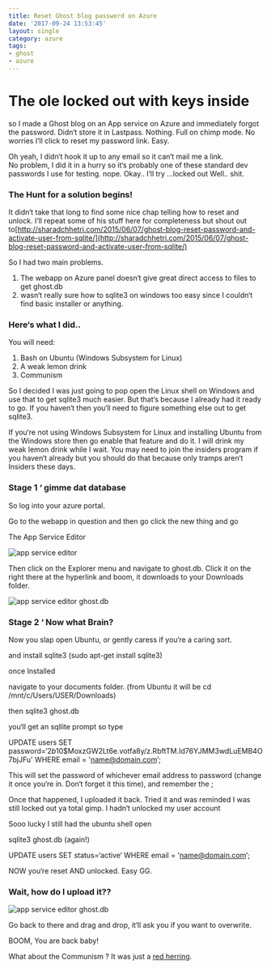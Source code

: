 ```yaml
---
title: Reset Ghost blog password on Azure
date: '2017-09-24 13:53:45'
layout: single
category: azure
tags:
- ghost
- azure
---
```


# The ole locked out with keys inside


so I made a Ghost blog on an App service on Azure and immediately forgot the password. Didn‘t store it in Lastpass. Nothing. Full on chimp mode. No worries I‘ll click to reset my password link. Easy.

Oh yeah, I didn‘t hook it up to any email so it can‘t mail me a link.  
 No problem, I did it in a hurry so it‘s probably one of these standard dev passwords I use for testing. nope. Okay.. I‘ll try ...locked out Well.. shit.

### The Hunt for a solution begins!

It didn‘t take that long to find some nice chap telling how to reset and unlock. I‘ll repeat some of his stuff here for completeness but shout out to[http://sharadchhetri.com/2015/06/07/ghost-blog-reset-password-and-activate-user-from-sqlite/](http://sharadchhetri.com/2015/06/07/ghost-blog-reset-password-and-activate-user-from-sqlite/)

So I had two main problems.

1. The webapp on Azure panel doesn‘t give great direct access to files to get ghost.db
2. wasn‘t really sure how to sqlite3 on windows too easy since I couldn‘t find basic installer or anything.

### Here‘s what I did..

You will need:

1. Bash on Ubuntu (Windows Subsystem for Linux)
2. A weak lemon drink
3. Communism

So I decided I was just going to pop open the Linux shell on Windows and use that to get sqlite3 much easier. But that‘s because I already had it ready to go. If you haven‘t then you‘ll need to figure something else out to get sqlite3.

If you‘re not using Windows Subsystem for Linux and installing Ubuntu from the Windows store then go enable that feature and do it. I will drink my weak lemon drink while I wait. You may need to join the insiders program if you haven‘t already but you should do that because only tramps aren‘t Insiders these days.

### Stage 1 ‘ gimme dat database

So log into your azure portal.

Go to the webapp in question and then go click the new thing and go

The App Service Editor

![app service editor](/image/2017/app-service-editor.jpg?resize=525%2C313)



Then click on the Explorer menu and navigate to ghost.db. Click it on the right there at the hyperlink and boom, it downloads to your Downloads folder.

![app service editor ghost.db](/image/2017/app-service-editor-ghost.db_.jpg?resize=525%2C218)

### Stage 2 ‘ Now what Brain?

Now you slap open Ubuntu, or gently caress if you‘re a caring sort.

and install sqlite3 (sudo apt-get install sqlite3)

once Installed

navigate to your documents folder. (from Ubuntu it will be cd /mnt/c/Users/USER/Downloads)

then sqlite3 ghost.db

you‘ll get an sqllite prompt so type

UPDATE users SET password=‘$2b$10$MoxzGW2Lt6e.votfa8y/z.RbftTM.Id76YJMM3wdLuEMB4O7bjJFu' WHERE email = 'name@domain.com‘;

This will set the password of whichever email address to password (change it once you‘re in. Don‘t forget it this time), and remember the ;

Once that happened, I uploaded it back. Tried it and was reminded I was still locked out ya total gimp. I hadn‘t unlocked my user account

Sooo lucky I still had the ubuntu shell open

sqlite3 ghost.db (again!)

UPDATE users SET status=‘active‘ WHERE email = 'name@domain.com‘;

NOW you‘re reset AND unlocked. Easy GG.

### Wait, how do I upload it??

![app service editor ghost.db](/image/2017/app-service-editor-ghost.db_.jpg?resize=525%2C218)



Go back to there and drag and drop, it‘ll ask you if you want to overwrite.

BOOM, You are back baby!

What about the Communism ? It was just a [red herring](http://www.imdb.com/title/tt0088930/).




